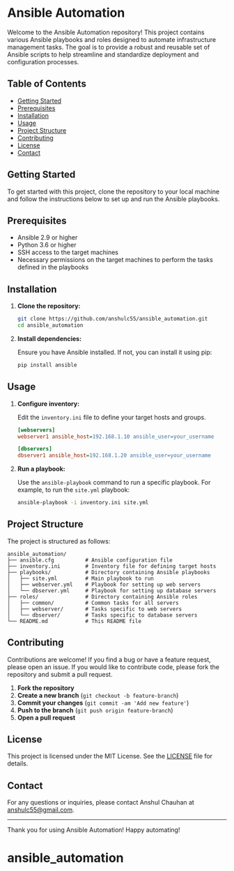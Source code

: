 # Ansible Automation

Welcome to the Ansible Automation repository! This project contains various Ansible playbooks and roles designed to automate infrastructure management tasks. The goal is to provide a robust and reusable set of Ansible scripts to help streamline and standardize deployment and configuration processes.

## Table of Contents

- [Getting Started](#getting-started)
- [Prerequisites](#prerequisites)
- [Installation](#installation)
- [Usage](#usage)
- [Project Structure](#project-structure)
- [Contributing](#contributing)
- [License](#license)
- [Contact](#contact)

## Getting Started

To get started with this project, clone the repository to your local machine and follow the instructions below to set up and run the Ansible playbooks.

## Prerequisites

- Ansible 2.9 or higher
- Python 3.6 or higher
- SSH access to the target machines
- Necessary permissions on the target machines to perform the tasks defined in the playbooks

## Installation

1. **Clone the repository:**

   ```bash
   git clone https://github.com/anshulc55/ansible_automation.git
   cd ansible_automation
   ```

2. **Install dependencies:**

   Ensure you have Ansible installed. If not, you can install it using pip:

   ```bash
   pip install ansible
   ```

## Usage

1. **Configure inventory:**

   Edit the `inventory.ini` file to define your target hosts and groups.

   ```ini
   [webservers]
   webserver1 ansible_host=192.168.1.10 ansible_user=your_username

   [dbservers]
   dbserver1 ansible_host=192.168.1.20 ansible_user=your_username
   ```

2. **Run a playbook:**

   Use the `ansible-playbook` command to run a specific playbook. For example, to run the `site.yml` playbook:

   ```bash
   ansible-playbook -i inventory.ini site.yml
   ```

## Project Structure

The project is structured as follows:

```
ansible_automation/
├── ansible.cfg          # Ansible configuration file
├── inventory.ini        # Inventory file for defining target hosts
├── playbooks/           # Directory containing Ansible playbooks
│   ├── site.yml         # Main playbook to run
│   ├── webserver.yml    # Playbook for setting up web servers
│   └── dbserver.yml     # Playbook for setting up database servers
├── roles/               # Directory containing Ansible roles
│   ├── common/          # Common tasks for all servers
│   ├── webserver/       # Tasks specific to web servers
│   └── dbserver/        # Tasks specific to database servers
└── README.md            # This README file
```

## Contributing

Contributions are welcome! If you find a bug or have a feature request, please open an issue. If you would like to contribute code, please fork the repository and submit a pull request.

1. **Fork the repository**
2. **Create a new branch** (`git checkout -b feature-branch`)
3. **Commit your changes** (`git commit -am 'Add new feature'`)
4. **Push to the branch** (`git push origin feature-branch`)
5. **Open a pull request**

## License

This project is licensed under the MIT License. See the [LICENSE](LICENSE) file for details.

## Contact

For any questions or inquiries, please contact Anshul Chauhan at anshulc55@gmail.com.

---

Thank you for using Ansible Automation! Happy automating!
# ansible_automation
